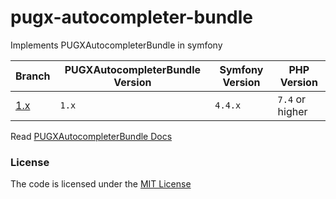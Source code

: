 # pugx-autocompleter-bundle
Implements PUGXAutocompleterBundle in symfony

| Branch   | PUGXAutocompleterBundle Version | Symfony Version | PHP Version     |
|----------|---------------------------------|-----------------|-----------------|
| [1.x][1] | `1.x`                           | `4.4.x`         | `7.4` or higher |


Read [PUGXAutocompleterBundle Docs](https://github.com/PUGX/PUGXAutoCompleterBundle/blob/master/docs/index.md)


### License
The code is licensed under the [MIT License](https://github.com/habibun/pugx-autocompleter-bundle/blob/master/LICENSE)

[1]: https://github.com/habibun/pugx-autocompleter-bundle/tree/1.x
